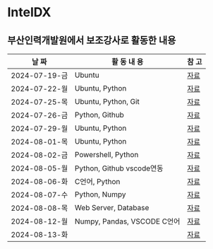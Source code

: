 # IntelDX

## 부산인력개발원에서 보조강사로 활동한 내용

| 날 짜 | 활 동 내 용 | 참 고 | 
| ----- | ----- | ----- |
| 2024-07-19-금 | Ubuntu | [자료](./2024-07-19/) |
| 2024-07-22-월 | Ubuntu, Python | [자료](./2024-07-22/) |
| 2024-07-25-목 | Ubuntu, Python, Git | [자료](./2024-07-25/) |
| 2024-07-26-금 | Python, Github | [자료](./2024-07-26/) |
| 2024-07-29-월 | Ubuntu, Python | [자료](./2024-07-29/) |
| 2024-08-01-목 | Ubuntu, Python | [자료](./2024-08-01/) |
| 2024-08-02-금 | Powershell, Python | [자료](./2024-08-02/) |
| 2024-08-05-월 | Python, Github vscode연동 | [자료](./2024-08-05/) |
| 2024-08-06-화 | C언어, Python | [자료](./2024-08-06/) |
| 2024-08-07-수 | Python, Numpy | [자료](./2024-08-07/) |
| 2024-08-08-목 | Web Server, Database | [자료](./2024-08-08/) |
| 2024-08-12-월 | Numpy, Pandas, VSCODE C언어 | [자료](./2024-08-12/) |
| 2024-08-13-화 |  | [자료](./2024-08-13/) |